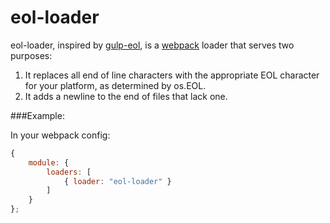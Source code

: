eol-loader
====================

eol-loader, inspired by [gulp-eol](https://github.com/fritx/gulp-eol), is a [webpack](http://webpack.github.io/) loader that serves two purposes:

1. It replaces all end of line characters with the appropriate EOL character for your platform, as determined by os.EOL.
2. It adds a newline to the end of files that lack one.

###Example:

In your webpack config:

```javascript
{
    module: {
        loaders: [
            { loader: "eol-loader" }
        ]
    }
};
```